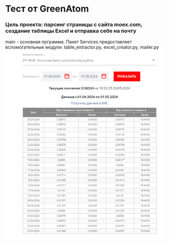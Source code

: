 # Тест от GreenAtom
### Цель проекта: парсинг страницы с сайта moex.com, создание таблицы Excel и отправка себе на почту
main - основная прграмма. Пакет Services предоставляет вспомогательные модули: table_extractor.py, excel_creator.py, mailer.py
![screenshot](Screenshot.PNG)
